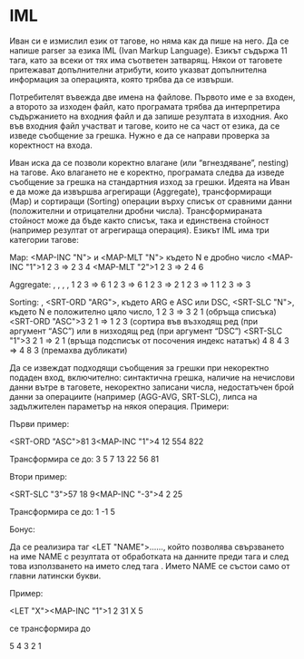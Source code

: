 # IML

Иван си е измислил език от тагове, но няма как да пише на него. Да се напише parser за езика IML (Ivan Markup Language). Езикът съдържа 11 тага, като за всеки от тях има съответен затварящ. Някои от таговете притежават допълнителни атрибути, които указват допълнителна информация за операцията, която трябва да се извърши.

Потребителят въвежда две имена на файлове. Първото име е за входен, а второто за изходен файл, като програмата трябва да интерпретира съдържанието на входния файл и да запише резултата в изходния. Ако във входния файл участват и тагове, които не са част от езика, да се изведе съобщение за грешка. Нужно е да се направи проверка за коректност на входа.

Иван иска да се позволи коректно влагане (или “вгнездяване”, nesting) на тагове. Ако влагането не е коректно, програмата следва да изведе съобщение за грешка на стандартния изход за грешки. Идеята на Иван е да може да извършва агрегиращи (Aggregate), трансформиращи (Map) и сортиращи (Sorting) операции върху списък от сравними данни (положителни и отрицателни дробни числа). Трансформираната стойност може да бъде както списък, така и единствена стойност (например резултат от агрегираща операция). Езикът IML има три категории тагове:

Map: <MAP-INC "N"> и <MAP-MLT "N"> където N е дробно число
<MAP-INC "1">1 2 3</MAP-INC> ⇒ 2 3 4
<MAP-MLT "2">1 2 3</MAP-MLT> ⇒ 2 4 6


Aggregate: <AGG-SUM>, <AGG-PRO>, <AGG-AVG>, <AGG-FST>, <AGG-LST>
<AGG-SUM>1 2 3</AGG-SUM> ⇒ 6
<AGG-PRO>1 2 3</AGG-PRO> ⇒ 6
<AGG-AVG>1 2 3</AGG-AVG> ⇒ 2
<AGG-FST>1 2 3</AGG-FST> ⇒ 1
<AGG-LST>1 2 3</AGG-LST> ⇒ 3


Sorting: <SRT-REV>, <SRT-ORD "ARG">, където ARG е ASC или DSC, <SRT-SLC "N">, където N е положително цяло число, <SRT-DST>
<SRT-REV>1 2 3</SRT-REV> ⇒ 3 2 1 (обръща списъка)
<SRT-ORD "ASC">3 2 1</SRT-ORD> ⇒ 1 2 3 (сортира във възходящ ред (при аргумент “ASC”) или в низходящ ред (при аргумент “DSC”)
<SRT-SLC "1">3 2 1</SRT-SLC> ⇒ 2 1 (връща подсписък от посочения индекс нататък)
<SRT-DST>4 8 4 3</SRT-DST> ⇒ 4 8 3 (премахва дубликати)

Да се извеждат подходящи съобщения за грешки при некоректно подаден вход, включително: синтактична грешка, наличие на нечислови данни вътре в таговете, некоректно записани числа, недостатъчен брой данни за операциите (например (AGG-AVG, SRT-SLC), липса на задължителен параметър на някоя операция.
Примери:

Първи пример:


<SRT-ORD "ASC">81 3<MAP-INC "1">4 12 55<AGG-AVG>4 8</AGG-AVG></MAP-INC>22</SRT-ORD>


Трансформира се до:
3 5 7 13 22 56 81

Втори пример:

<SRT-DST><SRT-SLC "3">57 18 9<MAP-INC "-3">4 2 2</MAP-INC>5</SRT-SLC></SRT-DST>


Трансформира се до:
1 -1 5

Бонус:

Да се реализира таг <LET "NAME">...<BODY/>...</LET>, който позволява свързването на име NAME с резултата от обработката на данните преди тага </BODY> и след това използването на името след тага <BODY/>. Името NAME се състои само от главни латински букви.

Пример:

<LET "X"><MAP-INC "1">1 2 3</MAP-INC><BODY/><SRT-REV>1 X 5</SRT-REV></LET>

се трансформира до

5 4 3 2 1
